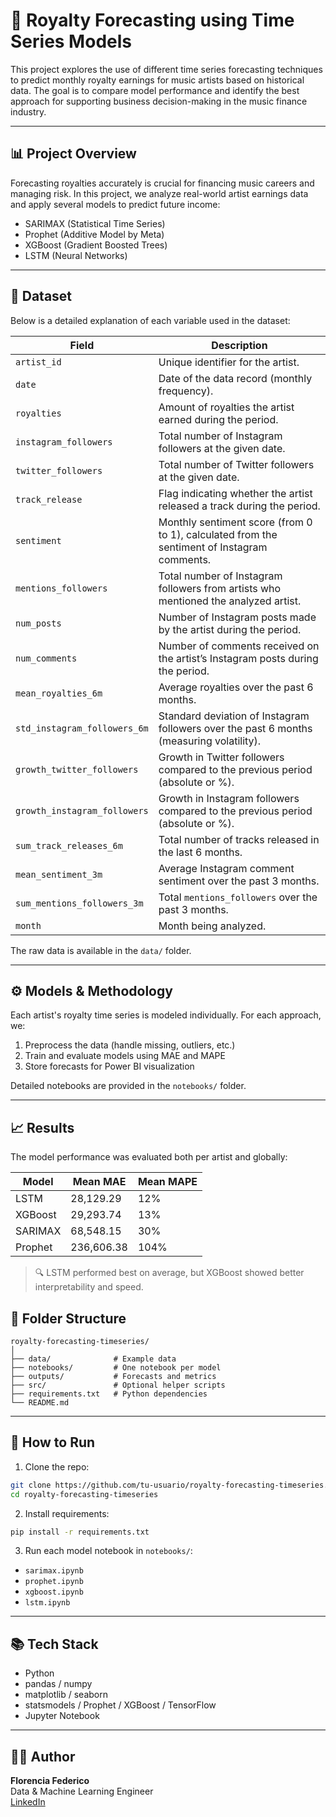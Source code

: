 # 🎵 Royalty Forecasting using Time Series Models

This project explores the use of different time series forecasting techniques to predict monthly royalty earnings for music artists based on historical data. The goal is to compare model performance and identify the best approach for supporting business decision-making in the music finance industry.

---

## 📊 Project Overview

Forecasting royalties accurately is crucial for financing music careers and managing risk. In this project, we analyze real-world artist earnings data and apply several models to predict future income:

- SARIMAX (Statistical Time Series)
- Prophet (Additive Model by Meta)
- XGBoost (Gradient Boosted Trees)
- LSTM (Neural Networks)

---

## 🧪 Dataset

Below is a detailed explanation of each variable used in the dataset:

| **Field**                    | **Description**                                                                             |
| ---------------------------- | ------------------------------------------------------------------------------------------- |
| `artist_id`                  | Unique identifier for the artist.                                                           |
| `date`                       | Date of the data record (monthly frequency).                                                |
| `royalties`                  | Amount of royalties the artist earned during the period.                                    |
| `instagram_followers`        | Total number of Instagram followers at the given date.                                      |
| `twitter_followers`          | Total number of Twitter followers at the given date.                                        |
| `track_release`              | Flag indicating whether the artist released a track during the period.                      |
| `sentiment`                  | Monthly sentiment score (from 0 to 1), calculated from the sentiment of Instagram comments. |
| `mentions_followers`         | Total number of Instagram followers from artists who mentioned the analyzed artist.         |
| `num_posts`                  | Number of Instagram posts made by the artist during the period.                             |
| `num_comments`               | Number of comments received on the artist’s Instagram posts during the period.              |
| `mean_royalties_6m`          | Average royalties over the past 6 months.                                                   |
| `std_instagram_followers_6m` | Standard deviation of Instagram followers over the past 6 months (measuring volatility).    |
| `growth_twitter_followers`   | Growth in Twitter followers compared to the previous period (absolute or %).                |
| `growth_instagram_followers` | Growth in Instagram followers compared to the previous period (absolute or %).              |
| `sum_track_releases_6m`      | Total number of tracks released in the last 6 months.                                       |
| `mean_sentiment_3m`          | Average Instagram comment sentiment over the past 3 months.                                 |
| `sum_mentions_followers_3m`  | Total `mentions_followers` over the past 3 months.                                          |
| `month`                      | Month being analyzed.                                                     |

The raw data is available in the `data/` folder.

---

## ⚙️ Models & Methodology

Each artist's royalty time series is modeled individually. For each approach, we:

1. Preprocess the data (handle missing, outliers, etc.)
2. Train and evaluate models using MAE and MAPE
3. Store forecasts for Power BI visualization

Detailed notebooks are provided in the `notebooks/` folder.

---

## 📈 Results

The model performance was evaluated both per artist and globally:

| Model     | Mean MAE   | Mean MAPE |
|-----------|------------|-----------|
| LSTM      | 28,129.29  | 12%       |
| XGBoost   | 29,293.74  | 13%       |
| SARIMAX   | 68,548.15  | 30%       |
| Prophet   | 236,606.38 | 104%      |

> 🔍 LSTM performed best on average, but XGBoost showed better interpretability and speed.

## 📁 Folder Structure

```
royalty-forecasting-timeseries/
│
├── data/              # Example data
├── notebooks/         # One notebook per model
├── outputs/           # Forecasts and metrics
├── src/               # Optional helper scripts
├── requirements.txt   # Python dependencies
└── README.md
```
---

## 🧪 How to Run

1. Clone the repo:
```bash
git clone https://github.com/tu-usuario/royalty-forecasting-timeseries.git
cd royalty-forecasting-timeseries
```

2. Install requirements:
```bash
pip install -r requirements.txt
```

3. Run each model notebook in `notebooks/`:
- `sarimax.ipynb`
- `prophet.ipynb`
- `xgboost.ipynb`
- `lstm.ipynb`

---

## 📚 Tech Stack

- Python
- pandas / numpy
- matplotlib / seaborn
- statsmodels / Prophet / XGBoost / TensorFlow
- Jupyter Notebook

---

## 👩‍💻 Author

**Florencia Federico**  
Data & Machine Learning Engineer  
[LinkedIn](https://www.linkedin.com/in/florenciafederico88/)
